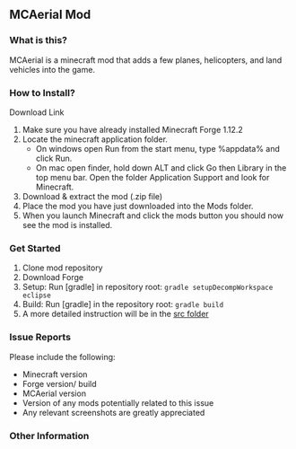 ## MCAerial Mod

### What is this?
MCAerial is a minecraft mod that adds a few planes, helicopters, and land vehicles into the game.

### How to Install?
Download Link
1. Make sure you have already installed Minecraft Forge 1.12.2
2. Locate the minecraft application folder.
    - On windows open Run from the start menu, type %appdata% and click Run.
    - On mac open finder, hold down ALT and click Go then Library in the top menu bar. Open the folder Application Support and look for Minecraft.
3. Download & extract the mod (.zip file)
4. Place the mod you have just downloaded into the Mods folder.
5. When you launch Minecraft and click the mods button you should now see the mod is installed.


### Get Started

1. Clone mod repository
2. Download Forge
3. Setup: Run [gradle] in repository root: `gradle setupDecompWorkspace eclipse`
4. Build: Run [gradle] in the repository root: `gradle build`
5. A more detailed instruction will be in the [src folder](https://github.com/apo11o-M/MCAerial_Mod/tree/readme/src)

### Issue Reports
Please include the following:
* Minecraft version
* Forge version/ build
* MCAerial version
* Version of any mods potentially related to this issue
* Any relevant screenshots are greatly appreciated


### Other Information
